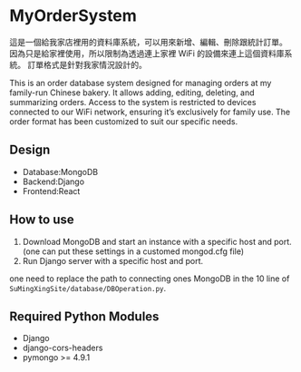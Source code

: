 # MyOrderSystem

這是一個給我家店裡用的資料庫系統，可以用來新增、編輯、刪除跟統計訂單。
因為只是給家裡使用，所以限制為透過連上家裡 WiFi 的設備來連上這個資料庫系統。
訂單格式是針對我家情況設計的。

This is an order database system designed for managing orders at my family-run Chinese bakery. It allows adding, editing, deleting, and summarizing orders.
Access to the system is restricted to devices connected to our WiFi network, ensuring it’s exclusively for family use.
The order format has been customized to suit our specific needs.

## Design

- Database:MongoDB
- Backend:Django
- Frontend:React

## How to use

1. Download MongoDB and start an instance with a specific host and port. (one can put these settings in a customed mongod.cfg file)
2. Run Django server with a specific host and port.

one need to replace the path to connecting ones MongoDB in the 10 line of `SuMingXingSite/database/DBOperation.py`.

## Required Python Modules

- Django
- django-cors-headers
- pymongo >= 4.9.1
